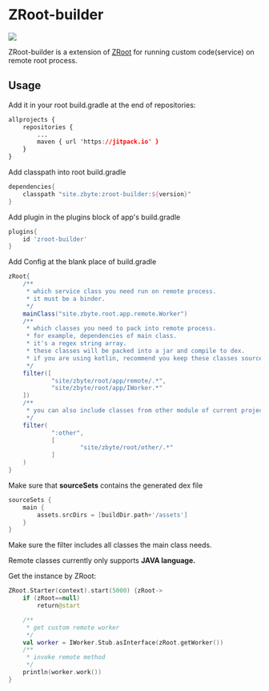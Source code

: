 # ZRoot-builder
[![](https://jitpack.io/v/site.zbyte/zroot-builder.svg)](https://jitpack.io/#site.zbyte/zroot-builder)

ZRoot-builder is a extension of [ZRoot](https://github.com/gogogoghost/ZRoot) for running custom code(service) on remote root process.

## Usage

Add it in your root build.gradle at the end of repositories:

```css
allprojects {
    repositories {
        ...
        maven { url 'https://jitpack.io' }
    }
}
```

Add classpath into root build.gradle

```groovy
dependencies{
    classpath "site.zbyte:zroot-builder:${version}"
}
```

Add plugin in the plugins block of app's build.gradle

```groovy
plugins{
    id 'zroot-builder'
}
```

Add Config at the blank place of build.gradle

```groovy
zRoot{
    /**
     * which service class you need run on remote process.
     * it must be a binder.
     */
    mainClass("site.zbyte.root.app.remote.Worker")
    /**
     * which classes you need to pack into remote process.
     * for example, dependencies of main class.
     * it's a regex string array.
     * these classes will be packed into a jar and compile to dex.
     * if you are using kotlin, recommend you keep these classes sources written in java.
     */
    filter([
            "site/zbyte/root/app/remote/.*",
            "site/zbyte/root/app/IWorker.*"
    ])
    /**
     * you can also include classes from other module of current project.
     */
    filter(
            ":other",
            [
                    "site/zbyte/root/other/.*"
            ]
    )
}
```

Make sure that **sourceSets** contains the generated dex file

```groovy
sourceSets {
    main {
        assets.srcDirs = [buildDir.path+'/assets']
    }
}
```

Make sure the filter includes all classes the main class needs.

Remote classes currently only supports **JAVA language.**

Get the instance by ZRoot: 

```kotlin
ZRoot.Starter(context).start(5000) {zRoot->
    if (zRoot==null)
        return@start

    /**
     * get custom remote worker
     */
    val worker = IWorker.Stub.asInterface(zRoot.getWorker())
    /**
     * invoke remote method
     */
    println(worker.work())
}
```